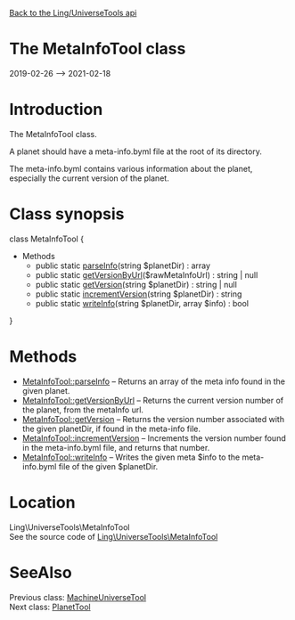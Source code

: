 [Back to the Ling/UniverseTools api](https://github.com/lingtalfi/UniverseTools/blob/master/doc/api/Ling/UniverseTools.md)



The MetaInfoTool class
================
2019-02-26 --> 2021-02-18






Introduction
============

The MetaInfoTool class.

A planet should have a meta-info.byml file at the root of its directory.

The meta-info.byml contains various information about the planet, especially the current version of the planet.



Class synopsis
==============


class <span class="pl-k">MetaInfoTool</span>  {

- Methods
    - public static [parseInfo](https://github.com/lingtalfi/UniverseTools/blob/master/doc/api/Ling/UniverseTools/MetaInfoTool/parseInfo.md)(string $planetDir) : array
    - public static [getVersionByUrl](https://github.com/lingtalfi/UniverseTools/blob/master/doc/api/Ling/UniverseTools/MetaInfoTool/getVersionByUrl.md)($rawMetaInfoUrl) : string | null
    - public static [getVersion](https://github.com/lingtalfi/UniverseTools/blob/master/doc/api/Ling/UniverseTools/MetaInfoTool/getVersion.md)(string $planetDir) : string | null
    - public static [incrementVersion](https://github.com/lingtalfi/UniverseTools/blob/master/doc/api/Ling/UniverseTools/MetaInfoTool/incrementVersion.md)(string $planetDir) : string
    - public static [writeInfo](https://github.com/lingtalfi/UniverseTools/blob/master/doc/api/Ling/UniverseTools/MetaInfoTool/writeInfo.md)(string $planetDir, array $info) : bool

}






Methods
==============

- [MetaInfoTool::parseInfo](https://github.com/lingtalfi/UniverseTools/blob/master/doc/api/Ling/UniverseTools/MetaInfoTool/parseInfo.md) &ndash; Returns an array of the meta info found in the given planet.
- [MetaInfoTool::getVersionByUrl](https://github.com/lingtalfi/UniverseTools/blob/master/doc/api/Ling/UniverseTools/MetaInfoTool/getVersionByUrl.md) &ndash; Returns the current version number of the planet, from the metaInfo url.
- [MetaInfoTool::getVersion](https://github.com/lingtalfi/UniverseTools/blob/master/doc/api/Ling/UniverseTools/MetaInfoTool/getVersion.md) &ndash; Returns the version number associated with the given planetDir, if found in the meta-info file.
- [MetaInfoTool::incrementVersion](https://github.com/lingtalfi/UniverseTools/blob/master/doc/api/Ling/UniverseTools/MetaInfoTool/incrementVersion.md) &ndash; Increments the version number found in the meta-info.byml file, and returns that number.
- [MetaInfoTool::writeInfo](https://github.com/lingtalfi/UniverseTools/blob/master/doc/api/Ling/UniverseTools/MetaInfoTool/writeInfo.md) &ndash; Writes the given meta $info to the meta-info.byml file of the given $planetDir.





Location
=============
Ling\UniverseTools\MetaInfoTool<br>
See the source code of [Ling\UniverseTools\MetaInfoTool](https://github.com/lingtalfi/UniverseTools/blob/master/MetaInfoTool.php)



SeeAlso
==============
Previous class: [MachineUniverseTool](https://github.com/lingtalfi/UniverseTools/blob/master/doc/api/Ling/UniverseTools/MachineUniverseTool.md)<br>Next class: [PlanetTool](https://github.com/lingtalfi/UniverseTools/blob/master/doc/api/Ling/UniverseTools/PlanetTool.md)<br>
